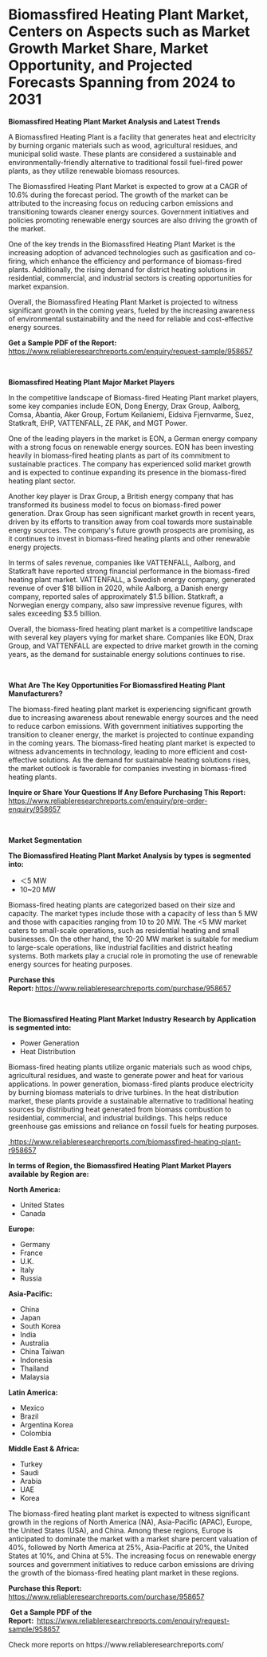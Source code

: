 <p><h1>Biomassfired Heating Plant Market, Centers on Aspects such as Market Growth Market Share, Market Opportunity, and Projected Forecasts Spanning from 2024 to 2031</h1></p><p><strong>Biomassfired Heating Plant Market Analysis and Latest Trends</strong></p>
<p><p>A Biomassfired Heating Plant is a facility that generates heat and electricity by burning organic materials such as wood, agricultural residues, and municipal solid waste. These plants are considered a sustainable and environmentally-friendly alternative to traditional fossil fuel-fired power plants, as they utilize renewable biomass resources.</p><p>The Biomassfired Heating Plant Market is expected to grow at a CAGR of 10.6% during the forecast period. The growth of the market can be attributed to the increasing focus on reducing carbon emissions and transitioning towards cleaner energy sources. Government initiatives and policies promoting renewable energy sources are also driving the growth of the market.</p><p>One of the key trends in the Biomassfired Heating Plant Market is the increasing adoption of advanced technologies such as gasification and co-firing, which enhance the efficiency and performance of biomass-fired plants. Additionally, the rising demand for district heating solutions in residential, commercial, and industrial sectors is creating opportunities for market expansion.</p><p>Overall, the Biomassfired Heating Plant Market is projected to witness significant growth in the coming years, fueled by the increasing awareness of environmental sustainability and the need for reliable and cost-effective energy sources.</p></p>
<p><strong>Get a Sample PDF of the Report:&nbsp;</strong> <a href="https://www.reliableresearchreports.com/enquiry/request-sample/958657">https://www.reliableresearchreports.com/enquiry/request-sample/958657</a></p>
<p>&nbsp;</p>
<p><strong>Biomassfired Heating Plant Major Market Players</strong></p>
<p><p>In the competitive landscape of Biomass-fired Heating Plant market players, some key companies include EON, Dong Energy, Drax Group, Aalborg, Comsa, Abantia, Aker Group, Fortum Keilaniemi, Eidsiva Fjernvarme, Suez, Statkraft, EHP, VATTENFALL, ZE PAK, and MGT Power. </p><p>One of the leading players in the market is EON, a German energy company with a strong focus on renewable energy sources. EON has been investing heavily in biomass-fired heating plants as part of its commitment to sustainable practices. The company has experienced solid market growth and is expected to continue expanding its presence in the biomass-fired heating plant sector.</p><p>Another key player is Drax Group, a British energy company that has transformed its business model to focus on biomass-fired power generation. Drax Group has seen significant market growth in recent years, driven by its efforts to transition away from coal towards more sustainable energy sources. The company's future growth prospects are promising, as it continues to invest in biomass-fired heating plants and other renewable energy projects.</p><p>In terms of sales revenue, companies like VATTENFALL, Aalborg, and Statkraft have reported strong financial performance in the biomass-fired heating plant market. VATTENFALL, a Swedish energy company, generated revenue of over $18 billion in 2020, while Aalborg, a Danish energy company, reported sales of approximately $1.5 billion. Statkraft, a Norwegian energy company, also saw impressive revenue figures, with sales exceeding $3.5 billion.</p><p>Overall, the biomass-fired heating plant market is a competitive landscape with several key players vying for market share. Companies like EON, Drax Group, and VATTENFALL are expected to drive market growth in the coming years, as the demand for sustainable energy solutions continues to rise.</p></p>
<p>&nbsp;</p>
<p><strong>What Are The Key Opportunities For Biomassfired Heating Plant Manufacturers?</strong></p>
<p><p>The biomass-fired heating plant market is experiencing significant growth due to increasing awareness about renewable energy sources and the need to reduce carbon emissions. With government initiatives supporting the transition to cleaner energy, the market is projected to continue expanding in the coming years. The biomass-fired heating plant market is expected to witness advancements in technology, leading to more efficient and cost-effective solutions. As the demand for sustainable heating solutions rises, the market outlook is favorable for companies investing in biomass-fired heating plants.</p></p>
<p><strong>Inquire or Share Your Questions If Any Before Purchasing This Report:</strong> <a href="https://www.reliableresearchreports.com/enquiry/pre-order-enquiry/958657">https://www.reliableresearchreports.com/enquiry/pre-order-enquiry/958657</a></p>
<p>&nbsp;</p>
<p><strong>Market Segmentation</strong></p>
<p><strong>The Biomassfired Heating Plant Market Analysis by types is segmented into:</strong></p>
<p><ul><li>＜5 MW</li><li>10~20 MW</li></ul></p>
<p><p>Biomass-fired heating plants are categorized based on their size and capacity. The market types include those with a capacity of less than 5 MW and those with capacities ranging from 10 to 20 MW. The <5 MW market caters to small-scale operations, such as residential heating and small businesses. On the other hand, the 10-20 MW market is suitable for medium to large-scale operations, like industrial facilities and district heating systems. Both markets play a crucial role in promoting the use of renewable energy sources for heating purposes.</p></p>
<p><strong>Purchase this Report:&nbsp;</strong><a href="https://www.reliableresearchreports.com/purchase/958657">https://www.reliableresearchreports.com/purchase/958657</a></p>
<p>&nbsp;</p>
<p><strong>The Biomassfired Heating Plant Market Industry Research by Application is segmented into:</strong></p>
<p><ul><li>Power Generation</li><li>Heat Distribution</li></ul></p>
<p><p>Biomass-fired heating plants utilize organic materials such as wood chips, agricultural residues, and waste to generate power and heat for various applications. In power generation, biomass-fired plants produce electricity by burning biomass materials to drive turbines. In the heat distribution market, these plants provide a sustainable alternative to traditional heating sources by distributing heat generated from biomass combustion to residential, commercial, and industrial buildings. This helps reduce greenhouse gas emissions and reliance on fossil fuels for heating purposes.</p></p>
<p><a href="https://www.reliableresearchreports.com/biomassfired-heating-plant-r958657">&nbsp;https://www.reliableresearchreports.com/biomassfired-heating-plant-r958657</a></p>
<p><strong>In terms of Region, the Biomassfired Heating Plant Market Players available by Region are:</strong></p>
<p>
    <p> <strong> North America: </strong>
        <ul>
            <li>United States</li>
            <li>Canada</li>
        </ul>
        </p> 
    <p> <strong> Europe: </strong>
        <ul>
            <li>Germany</li>
            <li>France</li>
            <li>U.K.</li>
            <li>Italy</li>
            <li>Russia</li>
        </ul>
        </p> 
    <p> <strong> Asia-Pacific: </strong>
        <ul>
            <li>China</li>
            <li>Japan</li>
            <li>South Korea</li>
            <li>India</li>
            <li>Australia</li>
            <li>China Taiwan</li>
            <li>Indonesia</li>
            <li>Thailand</li>
            <li>Malaysia</li>
        </ul>
        </p> 
    <p> <strong> Latin America: </strong>
        <ul>
            <li>Mexico</li>
            <li>Brazil</li>
            <li>Argentina Korea</li>
            <li>Colombia</li>
        </ul>
        </p> 
    <p> <strong> Middle East & Africa: </strong>
        <ul>
            <li>Turkey</li>
            <li>Saudi</li>
            <li>Arabia</li>
            <li>UAE</li>
            <li>Korea</li>
        </ul>
    </p>
    </p>
<p><p>The biomass-fired heating plant market is expected to witness significant growth in the regions of North America (NA), Asia-Pacific (APAC), Europe, the United States (USA), and China. Among these regions, Europe is anticipated to dominate the market with a market share percent valuation of 40%, followed by North America at 25%, Asia-Pacific at 20%, the United States at 10%, and China at 5%. The increasing focus on renewable energy sources and government initiatives to reduce carbon emissions are driving the growth of the biomass-fired heating plant market in these regions.</p></p>
<p><strong>Purchase this Report: </strong><a href="https://www.reliableresearchreports.com/purchase/958657">https://www.reliableresearchreports.com/purchase/958657</a></p>
<p>&nbsp;<strong>Get a Sample PDF of the Report:&nbsp;&nbsp;</strong><a href="https://www.reliableresearchreports.com/enquiry/request-sample/958657">https://www.reliableresearchreports.com/enquiry/request-sample/958657</a></p>
<p><strong></strong></p>
<p>Check more reports on https://www.reliableresearchreports.com/</p>